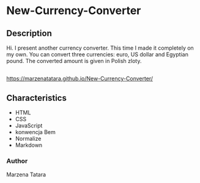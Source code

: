 # New-Currency-Converter
## Description
Hi. I present another currency converter. This time I made it completely on my own. You can convert three currencies: euro, US dollar and Egyptian pound. The converted amount is given in Polish zloty.
##
https://marzenatatara.github.io/New-Currency-Converter/
## Characteristics
 - HTML
 - CSS
 - JavaScript
 - konwencja Bem
 - Normalize
 - Markdown
### Author
Marzena Tatara
